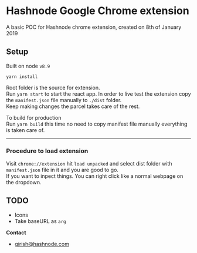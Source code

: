 # Hashnode Google Chrome extension

A basic POC for Hashnode chrome extension, created on 8th of January 2019

## Setup

Built on node `v8.9`  

`yarn install`  

Root folder is the source for extension.  
Run `yarn start` to start the react app. In order to live test the extension copy the `manifest.json` file manually to `./dist` folder.  
Keep making changes the parcel takes care of the rest.  

To build for production  
Run `yarn build` this time no need to copy manifest file manually everything is taken care of.

---

### Procedure to load extension
Visit `chrome://extension` hit `load unpacked` and select dist folder with `manifest.json` file in it and you are good to go.  
If you want to inpect things. You can right click like a normal webpage on the dropdown.

## TODO
- Icons
- Take baseURL as `arg`

**Contact**
- girish@hashnode.com